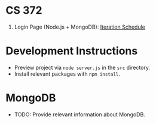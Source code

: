 # CS 372
1. Login Page (Node.js + MongoDB): [Iteration Schedule](https://github.com/benstream/CS372/projects/1)

# Development Instructions
- Preview project via `node server.js` in the `src` directory.
- Install relevant packages with `npm install`.

# MongoDB
- TODO: Provide relevant information about MongoDB.

